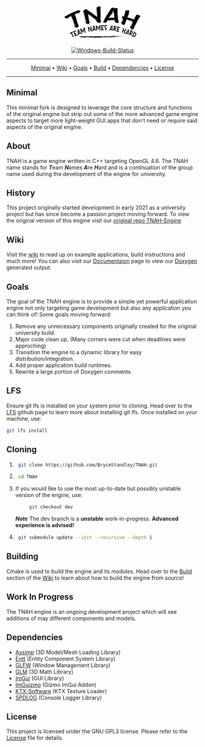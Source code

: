<p align="center">
    <img src="./TNAH-Core/Resources/readme/logo/logo.png" alt="TNAH-Logo" width="200" height="90"/>
</p>

<p align="center">
<a href="/actions/workflows/Windows.yml">
    <img src="/actions/workflows/Windows.yml/badge.svg" alt="Windows-Build-Status"/>
</a>
</p>

---

<p align="center">
    <a href="#minimal">Minimal</a> •
    <a href="./wiki">Wiki</a> •
    <a href="#goals">Goals</a> •
    <a href="./wiki/Build">Build</a> •
    <a href="#dependencies">Dependencies</a> •
    <a href="./LICENSE">License</a>
</p>

---

## Minimal

This minimal fork is designed to leverage the core structure and functions of the original engine but strip out some of the more advanced game engine aspects to target more light-weight GUI apps that don't need or require said aspects of the original engine.

## About

TNAH is a game engine written in C++ targeting OpenGL 4.6. The TNAH name stands for ***T***eam ***N***ames ***A***re ***H***ard and is a continuation of the group name used during the development of the engine for university.

## History

This project originally started development in early 2021 as a university project but has since become a passion project moving forward. To view the original version of this engine visit our [original repo TNAH-Engine](https://github.com/BryceStandley/TNAH-Engine)

## Wiki

Visit the [wiki](/wiki/) to read up on example applications, build instructions and much more! You can also visit our [Documentaion](docs/index.html) page to view our [Doxygen](https://www.doxygen.nl/index.html) generated output.

## Goals

The goal of the TNAH engine is to provide a simple yet powerful application engine not only targeting game development but also any application you can think of! Some goals moving forward:

1. Remove any unnecessary components originally created for the original university build.
2. Major code clean up. (Many corners were cut when deadlines were approching)
3. Transition the engine to a dynamic library for easy distribution/integration.
4. Add proper application build runtimes.
5. Rewrite a large portion of Doxygen comments.

## LFS

Ensure git lfs is installed on your system prior to cloning. Head over to the [LFS](https://git-lfs.github.com/) github page to learn more about installing git lfs. Once installed on your machine, use:

```bash
git lfs install
```

## Cloning

1. ```bash
    git clone https://github.com/BryceStandley/TNAH.git
    ```

2. ```bash
    cd TNAH
    ```

3. If you would like to use the most up-to-date but possibly unstable version of the engine, use:
  
   ```bash
        git checkout dev
    ```

    ***Note*** The dev branch is a **unstable** work-in-progress. __Advanced experience is advised!__

4. ```bash
    git submodule update --init --recursive --depth 1
    ```

## Building

Cmake is used to build the engine and its modules. Head over to the [Build](/wiki/Build) section of the [Wiki](/wiki/) to learn about how to build the engine from source!

## Work In Progress

The TNAH engine is an ongoing development project which will see additions of may different components and models.

## Dependencies

- [Assimp](https://github.com/assimp/assimp) (3D Model/Mesh Loading Library)
- [Entt](https://github.com/skypjack/entt) (Entity Component System Library)
- [GLFW](https://github.com/glfw/glfw) (Window Management Library)
- [GLM](https://github.com/g-truc/glm) (3D Math Library)
- [ImGui](https://github.com/ocornut/imgui) (GUI Library)
- [ImGuizmo](https://github.com/CedricGuillemet/ImGuizmo) (Gizmo ImGui Addon)
- [KTX-Software](https://github.com/KhronosGroup/KTX-Software) (KTX Texture Loader)
- [SPDLOG](https://github.com/gabime/spdlog) (Console Logger Library)

## License

This project is licensed under the GNU GPL3 license. Please refer to the [License](/LICENSE) file for details.
